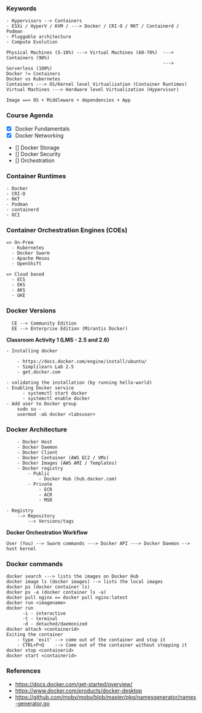 
### Keywords
````
- Hypervisors --> Containers
- ESXi / HyperV / KVM / ---> Docker / CRI-O / RKT / Containerd / Podman
- Pluggable architecture
- Compute Evolution

Physical Machines (5-10%) ---> Virtual Machines (60-70%)  ---> Containers (90%) 
                                                          ---> Serverless (100%)
Docker != Containers
Docker vs Kubernetes
Containers ---> OS/Kernel level Virtualization (Container Runtimes)
Virtual Machines ---> Hardware level Virtualization (Hypervisor)

Image ==> OS + Middleware + dependencies + App

````

### Course Agenda

- [x] Docker Fundamentals
- [x] Docker Networking
- [] Docker Storage
- [] Docker Security
- [] Orchestration





### Container Runtimes
````
- Docker
- CRI-O
- RKT
- Podman
- containerd
- OCI
````
### Container Orchestration Engines (COEs)
````
=> On-Prem
  - Kubernetes
  - Docker Swarm
  - Apache Mesos
  - OpenShift

=> Cloud based
  - ECS
  - EKS
  - AKS 
  - GKE
````

### Docker Versions
````
  CE --> Community Edition
  EE --> Enterprise Edition (Mirantis Docker)
````

**Classroom Activity 1 (LMS - 2.5 and 2.6)**
````
- Installing docker
    
    - https://docs.docker.com/engine/install/ubuntu/
    - Simplilearn Lab 2.5
    - get.docker.com

- validating the installation (by running hello-world)
- Enabling Docker service
      - systemctl start docker
      - systemctl enable docker
- Add user to Docker group
    sudo su -
    usermod -aG docker <labsuser>

````

### Docker Architecture
````
    - Docker Host
    - Docker Daemon
    - Docker Client
    - Docker Container (AWS EC2 / VMs)
    - Docker Images (AWS AMI / Templates)
    - Docker registry
        - Public
            - Docker Hub (hub.docker.com)
        - Private
            - ECR
            - ACR
            - MSR

- Registry
    --> Repository
        --> Versions/tags    
````

**Docker Orchestration Workflow**
````
User (You) --> Swarm commands ---> Docker API ---> Docker Daemon --> host kernel
````




### Docker commands
````
docker search ---> lists the images on Docker Hub
docker image ls (docker images) --> lists the local images
docker ps (docker container ls)
docker ps -a (docker container ls -a)
docker pull nginx == docker pull nginx:latest
docker run <imagename>
docker run
      -i - interactive
      -t - terminal
      -d - detached/daemonized
docker attach <containerid>
Exiting the container
    - type 'exit' --> come out of the container and stop it
    - CTRL+P+Q    --> Come out of the container without stopping it
docker stop <containerid>
docker start <containerid>
````

### References
- https://docs.docker.com/get-started/overview/
- https://www.docker.com/products/docker-desktop
- https://github.com/moby/moby/blob/master/pkg/namesgenerator/names-generator.go
















